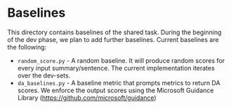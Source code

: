 # Baselines

This directory contains baselines of the shared task. During the beginning of the dev phase, we plan to add further 
baselines. Current baselines are the following:

* `random_score.py` - A random baseline. It will produce random scores for every input summary/sentence. The current
                        implementation iterates over the dev-sets.
* `da_baselines.py` - A baseline metric that prompts metrics to return DA scores. We enforce the output scores using 
                        the Microsoft Guidance Library (https://github.com/microsoft/guidance)

